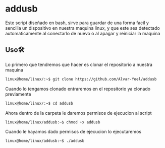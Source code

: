 # addusb
Este script diseñado en bash, sirve para guardar de una forma facil y sencilla un dispositivo en nuestra maquina linux, y que este sea detectado automaticamente al conectarlo de nuevo o al apagar y reiniciar la maquina

## Uso🛠️
Lo primero que tendremos que hacer es clonar el repositorio a nuestra maquina

```bash 
linux@home/linux/:~$ git clone https://github.com/Alvar-Yoel/addusb
```

Cuando lo tengamos clonado entraremos en el repositorio ya clonado previamente

```bash 
linux@home/linux/:~$ cd addusb
```

Ahora dentro de la carpeta le daremos permisos de ejecucion al script

```bash 
linux@home/linux/addusb:~$ chmod +x addusb
```

Cuando le hayamos dado permisos de ejecucion lo ejecutaremos

```bash 
linux@home/linux/addusb:~$ ./addusb
```


